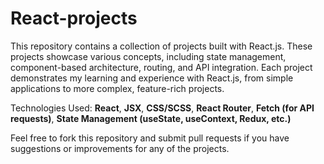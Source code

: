 # React-projects

This repository contains a collection of projects built with React.js. These projects showcase various concepts, including state management, component-based architecture, routing, and API integration. Each project demonstrates my learning and experience with React.js, from simple applications to more complex, feature-rich projects.

Technologies Used:
**React**,
**JSX**,
**CSS/SCSS**,
**React Router**,
**Fetch (for API requests)**,
**State Management (useState, useContext, Redux, etc.)**

Feel free to fork this repository and submit pull requests if you have suggestions or improvements for any of the projects.
